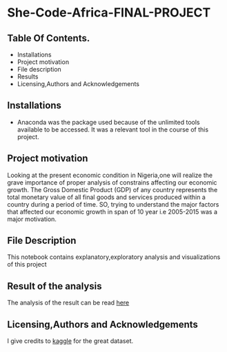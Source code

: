 # She-Code-Africa-FINAL-PROJECT 

## Table Of Contents.
- Installations
- Project motivation
- File description
- Results
- Licensing,Authors and Acknowledgements

## Installations
- Anaconda was the package used because of the unlimited tools available to be accessed. It was a relevant tool in the course of this project.

## Project motivation
Looking at the present economic condition in Nigeria,one will realize the grave importance of proper analysis of constrains affecting our economic growth.
The Gross Domestic Product (GDP) of any country represents the total monetary value of all final goods and services produced within a country during a period of time.
SO, trying to understand the major factors that affected our economic growth in span of 10 year i.e 2005-2015 was a major motivation.

## File Description
This notebook contains explanatory,exploratory analysis and visualizations of this project

## Result of the analysis
The analysis of the result can be read [here](https://medium.com/@marvischukz/gdp-vs-education-vs-adult-mortality-vs-percentage-expenditure-whats-the-catalyst-285745522f9b)

## Licensing,Authors and Acknowledgements
I give credits to [kaggle](https://www.kaggle.com/) for the great dataset.
